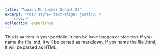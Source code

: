 ```yaml
---
title: "Amazon ML Summer School’22"
excerpt: "<div style='text-align: justify;'>
    </div>"
collection: experience
---
```


This is an item in your portfolio. It can be have images or nice text. If you name the file .md, it will be parsed as markdown. If you name the file .html, it will be parsed as HTML. 
